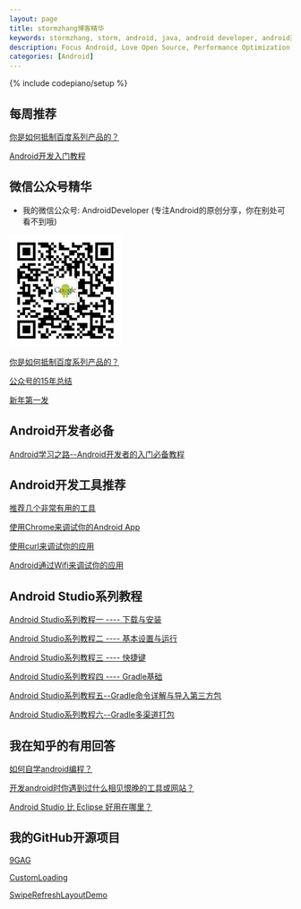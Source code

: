 ```yaml
---
layout: page
title: stormzhang博客精华
keywords: stormzhang, storm, android, java, android developer, android开发, android技术分享, performance
description: Focus Android, Love Open Source, Performance Optimization, Coding now
categories: [Android]
---
```

{% include codepiano/setup %}

## 每周推荐

[你是如何抵制百度系列产品的？](http://mp.weixin.qq.com/s?__biz=MzA4NTQwNDcyMA==&mid=402031205&idx=1&sn=15fdc90da554717debe1f84ab5749483&scene=23&srcid=0113v8SA36990IU7cIVdBnhD#rd)

[Android开发入门教程](http://e.jikexueyuan.com/android.html?hmsr=stormzhang_index_word_12.07)

## 微信公众号精华

* 我的微信公众号: AndroidDeveloper (专注Android的原创分享，你在别处可看不到哦)

<img src="/image/weixinpublic.jpg" />

[你是如何抵制百度系列产品的？](http://mp.weixin.qq.com/s?__biz=MzA4NTQwNDcyMA==&mid=402031205&idx=1&sn=15fdc90da554717debe1f84ab5749483&scene=23&srcid=0113v8SA36990IU7cIVdBnhD#rd)

[公众号的15年总结](http://mp.weixin.qq.com/s?__biz=MzA4NTQwNDcyMA==&mid=402003448&idx=1&sn=4bae6f223bac0f8dcd2b876cfbb1bb83#rd)

[新年第一发](http://mp.weixin.qq.com/s?__biz=MzA4NTQwNDcyMA==&mid=401954661&idx=1&sn=6a83a3fc68f2c9818527723d8895577b#rd)

## Android开发者必备

[Android学习之路--Android开发者的入门必备教程](/android/2014/07/07/learn-android-from-rookie/)

<!-- <a href="http://m.jianxun.io/event/2?from=stormzhang"><img src="http://www.jianxun.io/ad/20151101/eventno2-stormzhang-banner.png" /></a> -->

## Android开发工具推荐

[推荐几个非常有用的工具](http://stormzhang.com/android/2015/05/26/android-tools/)

[使用Chrome来调试你的Android App](http://stormzhang.com/android/2015/03/05/android-debug-use-chrome/)

[使用curl来调试你的应用](http://stormzhang.com/devtools/2014/11/07/use-curl-debug/)

[Android通过Wifi来调试你的应用](http://stormzhang.com/android/2014/08/27/adb-over-wifi/)

## Android Studio系列教程

[Android Studio系列教程一 ---- 下载与安装](http://stormzhang.com/devtools/2014/11/25/android-studio-tutorial1/)

[Android Studio系列教程二 ---- 基本设置与运行](http://stormzhang.com/devtools/2014/11/28/android-studio-tutorial2/)

[Android Studio系列教程三 ---- 快捷键](http://stormzhang.com/devtools/2014/12/09/android-studio-tutorial3/)

[Android Studio系列教程四 ---- Gradle基础](http://stormzhang.com/devtools/2014/12/18/android-studio-tutorial4/)

[Android Studio系列教程五--Gradle命令详解与导入第三方包](http://stormzhang.com/devtools/2015/01/05/android-studio-tutorial5/)

[Android Studio系列教程六--Gradle多渠道打包](http://stormzhang.com/devtools/2015/01/15/android-studio-tutorial6/)

## 我在知乎的有用回答

[如何自学android编程？](http://www.zhihu.com/question/26417244)

[开发android时你遇到过什么相见恨晚的工具或网站？](http://www.zhihu.com/question/27140400/answer/35480412)

[Android Studio 比 Eclipse 好用在哪里？](http://www.zhihu.com/question/21534929/answer/34488828)

## 我的GitHub开源项目

[9GAG](https://github.com/stormzhang/9GAG)

[CustomLoading](https://github.com/stormzhang/CustomLoading)

[SwipeRefreshLayoutDemo](https://github.com/stormzhang/SwipeRefreshLayoutDemo)

<br />

<div id="comment-hook">
<!-- 多说评论框 start -->
	<div class="ds-thread" data-thread-key="88888" data-title="{{ page.title }}" data-url="http://stormzhang.com{{ page.url }}"></div>
<!-- 多说评论框 end -->
<!-- 多说公共JS代码 start (一个网页只需插入一次) -->
<script type="text/javascript">
var duoshuoQuery = {short_name:"stormzhang"};
	(function() {
		var ds = document.createElement('script');
		ds.type = 'text/javascript';ds.async = true;
		ds.src = (document.location.protocol == 'https:' ? 'https:' : 'http:') + '//static.duoshuo.com/embed.js';
		ds.charset = 'UTF-8';
		(document.getElementsByTagName('head')[0] 
		 || document.getElementsByTagName('body')[0]).appendChild(ds);
	})();
	</script>
<!-- 多说公共JS代码 end -->
</div>
